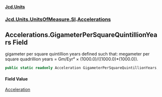 #### [Jcd.Units](index.md 'index')
### [Jcd.Units.UnitsOfMeasure.SI](Jcd.Units.UnitsOfMeasure.SI.md 'Jcd.Units.UnitsOfMeasure.SI').[Accelerations](Accelerations.md 'Jcd.Units.UnitsOfMeasure.SI.Accelerations')

## Accelerations.GigameterPerSquareQuintillionYears Field

gigameter per square quintillion years defined such that: megameter per square quadrillion years = Gm/Eyr² × (1000.0)/((1000.0)*(1000.0)).

```csharp
public static readonly Acceleration GigameterPerSquareQuintillionYears;
```

#### Field Value
[Acceleration](Acceleration.md 'Jcd.Units.UnitTypes.Acceleration')